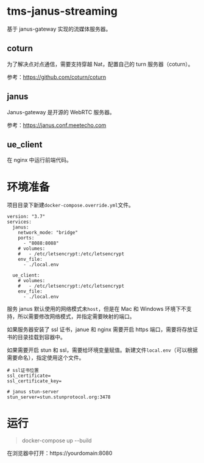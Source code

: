 # tms-janus-streaming

基于 janus-gateway 实现的流媒体服务器。

## coturn

为了解决点对点通信，需要支持穿越 Nat，配置自己的 turn 服务器（coturn）。

参考：https://github.com/coturn/coturn

## janus

Janus-gateway 是开源的 WebRTC 服务器。

参考：https://janus.conf.meetecho.com

## ue_client

在 nginx 中运行前端代码。

# 环境准备

项目目录下新建`docker-compose.override.yml`文件。

```
version: "3.7"
services:
  janus:
    network_mode: "bridge"
    ports:
      - "8088:8088"
    # volumes:
    #   - /etc/letsencrypt:/etc/letsencrypt
    env_file:
      - ./local.env

  ue_client:
    # volumes:
    #   - /etc/letsencrypt:/etc/letsencrypt
    env_file:
      - ./local.env
```

服务 janus 默认使用的网络模式未`host`，但是在 Mac 和 Windows 环境下不支持，所以需要修改网络模式，并指定需要映射的端口。

如果服务器安装了 ssl 证书，janue 和 nginx 需要开启 https 端口，需要将存放证书的目录挂载到容器中。

如果需要开启 stun 和 ssl，需要给环境变量赋值。新建文件`local.env`（可以根据需要命名），指定使用这个文件。

```
# ssl证书位置
ssl_certificate=
ssl_certificate_key=

# janus stun-server
stun_server=stun.stunprotocol.org:3478
```

# 运行

> docker-compose up --build

在浏览器中打开：https://yourdomain:8080
